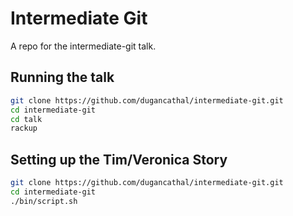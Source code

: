 # Intermediate Git

A repo for the intermediate-git talk.

## Running the talk

```bash
git clone https://github.com/dugancathal/intermediate-git.git
cd intermediate-git
cd talk
rackup
```

## Setting up the Tim/Veronica Story

```bash
git clone https://github.com/dugancathal/intermediate-git.git
cd intermediate-git
./bin/script.sh
```
